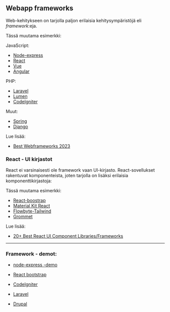## Webapp frameworks

Web-kehitykseen on tarjolla paljon erilaisia kehitysympäristöjä eli *framework*:eja.

Tässä muutama esimerkki:

JavaScript:
- [Node-express](https://expressjs.com/)
- [React](https://react.dev/)
- [Vue](https://vuejs.org/)
- [Angular](https://angular.io/)

PHP:
- [Laravel](https://laravel.com/)
- [Lumen](https://lumen.laravel.com/docs/10.x)
- [CodeIgniter](https://codeigniter.com/user_guide/installation/)

Muut:
- [Spring](https://spring.io/projects/spring-boot)
- [Django](https://www.djangoproject.com/)

Lue lisää:
- [Best Webframeworks 2023](https://hackr.io/blog/web-development-frameworks)

### React - UI kirjastot

React ei varsinaisesti ole framework vaan UI-kirjasto. React-sovellukset rakentuvat komponenteista, joten tarjolla on lisäksi erilaisia komponenttikirjastoja:

Tässä muutama esimerkki:
- [React-boostrap](https://react-bootstrap.github.io/)
- [Material Kit React](https://github.com/creativetimofficial/material-kit-react)
- [Flowbyte-Tailwind](https://flowbite.com/docs/getting-started/introduction/)
- [Grommet](https://www.npmjs.com/package/grommet)

Lue lisää:
- [20+ Best React UI Component Libraries/Frameworks](https://www.codeinwp.com/blog/react-ui-component-libraries-frameworks/)

---

### Framework - demot:

- [node-express -demo](./node.html)

- [React bootstrap](../react/react-boostrap)

- [CodeIgniter](./code_igniter/index.md)

- [Laravel](./laravel/index.md)

- [Drupal](./drupal/index.md)
